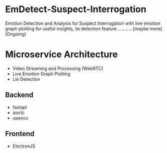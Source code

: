 # EmDetect-Suspect-Interrogation
Emotion Detection and Analysis for Suspect Interrogation with live emotion graph plotting for useful insights, lie detection feature  ............[maybe more] (Ongoing)

# Microservice Architecture
* Video Streaming and Processing (WebRTC)
* Live Emotion Graph Plotting
* Lie Detection

## Backend
* fastapi
* aiortc
* opencv

## Frontend
* ElectronJS
